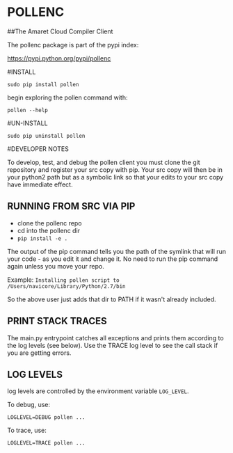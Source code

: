 POLLENC
===========

##The Amaret Cloud Compiler Client

The pollenc package is part of the pypi index:

https://pypi.python.org/pypi/pollenc

#INSTALL

`sudo pip install pollen`

begin exploring the pollen command with:

`pollen --help`

#UN-INSTALL

`sudo pip uninstall pollen`

#DEVELOPER NOTES

To develop, test, and debug the pollen client you must clone the git
repository and register your src copy with pip.  Your src copy will then
be in your python2 path but as a symbolic link so that your edits to your
src copy have immediate effect.

## RUNNING FROM SRC VIA PIP
* clone the pollenc repo
* cd into the pollenc dir
* `pip install -e .`

The output of the pip command tells you the path of the symlink that will
run your code - as you edit it and change it.  No need to run the pip command
again unless you move your repo.

Example: `Installing pollen script to /Users/navicore/Library/Python/2.7/bin`

So the above user just adds that dir to PATH if it wasn't already included.

## PRINT STACK TRACES

The main.py entrypoint catches all exceptions and prints them according to
the log levels (see below).  Use the TRACE log level to see the call stack
if you are getting errors.

## LOG LEVELS

log levels are controlled by the environment variable `LOG_LEVEL`.

To debug, use:

`LOGLEVEL=DEBUG pollen ...`

To trace, use:

`LOGLEVEL=TRACE pollen ...`

